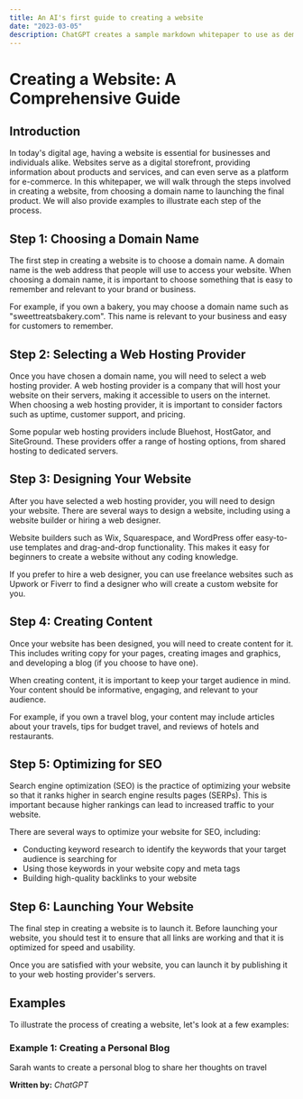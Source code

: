 ```yaml
---
title: An AI's first guide to creating a website
date: "2023-03-05"
description: ChatGPT creates a sample markdown whitepaper to use as demo data for the new website. It does contain most of the high-level points needed to create a website
---
```


Creating a Website: A Comprehensive Guide
=========================================

Introduction
------------

In today's digital age, having a website is essential for businesses and individuals alike. Websites serve as a digital storefront, providing information about products and services, and can even serve as a platform for e-commerce. In this whitepaper, we will walk through the steps involved in creating a website, from choosing a domain name to launching the final product. We will also provide examples to illustrate each step of the process.

Step 1: Choosing a Domain Name
------------------------------

The first step in creating a website is to choose a domain name. A domain name is the web address that people will use to access your website. When choosing a domain name, it is important to choose something that is easy to remember and relevant to your brand or business.

For example, if you own a bakery, you may choose a domain name such as "sweettreatsbakery.com". This name is relevant to your business and easy for customers to remember.

Step 2: Selecting a Web Hosting Provider
----------------------------------------

Once you have chosen a domain name, you will need to select a web hosting provider. A web hosting provider is a company that will host your website on their servers, making it accessible to users on the internet. When choosing a web hosting provider, it is important to consider factors such as uptime, customer support, and pricing.

Some popular web hosting providers include Bluehost, HostGator, and SiteGround. These providers offer a range of hosting options, from shared hosting to dedicated servers.

Step 3: Designing Your Website
------------------------------

After you have selected a web hosting provider, you will need to design your website. There are several ways to design a website, including using a website builder or hiring a web designer.

Website builders such as Wix, Squarespace, and WordPress offer easy-to-use templates and drag-and-drop functionality. This makes it easy for beginners to create a website without any coding knowledge.

If you prefer to hire a web designer, you can use freelance websites such as Upwork or Fiverr to find a designer who will create a custom website for you.

Step 4: Creating Content
------------------------

Once your website has been designed, you will need to create content for it. This includes writing copy for your pages, creating images and graphics, and developing a blog (if you choose to have one).

When creating content, it is important to keep your target audience in mind. Your content should be informative, engaging, and relevant to your audience.

For example, if you own a travel blog, your content may include articles about your travels, tips for budget travel, and reviews of hotels and restaurants.

Step 5: Optimizing for SEO
--------------------------

Search engine optimization (SEO) is the practice of optimizing your website so that it ranks higher in search engine results pages (SERPs). This is important because higher rankings can lead to increased traffic to your website.

There are several ways to optimize your website for SEO, including:

*   Conducting keyword research to identify the keywords that your target audience is searching for
*   Using those keywords in your website copy and meta tags
*   Building high-quality backlinks to your website

Step 6: Launching Your Website
------------------------------

The final step in creating a website is to launch it. Before launching your website, you should test it to ensure that all links are working and that it is optimized for speed and usability.

Once you are satisfied with your website, you can launch it by publishing it to your web hosting provider's servers.

Examples
--------

To illustrate the process of creating a website, let's look at a few examples:

### Example 1: Creating a Personal Blog

Sarah wants to create a personal blog to share her thoughts on travel

**Written by:** *ChatGPT*